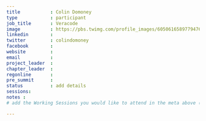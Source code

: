 ```yaml
---
title           : Colin Domoney
type            : participant
job_title       : Veracode
image           : https://pbs.twimg.com/profile_images/605061658977947649/TyIb7res_400x400.png
linkedin        :
twitter         : colindomoney
facebook        :
website         :
email           :
project_leader  :
chapter_leader  :
regonline       :
pre_summit      :
status          : add details
sessions:
notes :
# add the Working Sessions you would like to attend in the meta above (use the session's title) e.g. sessions (one per line): -Security Playbooks Diagrams -Hackathon Daily Sessions

---
```


<!-- put more details about participant here -->
